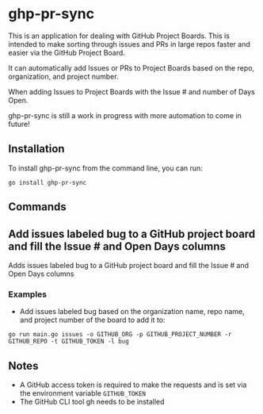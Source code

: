 # ghp-pr-sync

This is an application for dealing with GitHub Project Boards. This is intended to make sorting through issues and PRs in large repos faster and easier via the GitHub Project Board.

It can automatically add Issues or PRs to Project Boards based on the repo, organization, and project number. 

When adding Issues to Project Boards with the Issue # and number of Days Open. 

ghp-pr-sync is still a work in progress with more automation to come in future!

## Installation

To install ghp-pr-sync from the command line, you can run:

`go install ghp-pr-sync`

## Commands

## Add issues labeled bug to a GitHub project board and fill the Issue # and Open Days columns
Adds issues labeled bug to a GitHub project board and fill the Issue # and Open Days columns

### Examples

- Add issues labeled bug based on the organization name, repo name, and project number of the board to add it to:
```
go run main.go issues -o GITHUB_ORG -p GITHUB_PROJECT_NUMBER -r GITHUB_REPO -t GITHUB_TOKEN -l bug
```

## Notes

- A GitHub access token is required to make the requests and is set via the environment variable `GITHUB_TOKEN`
- The GitHub CLI tool gh needs to be installed 
